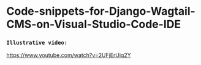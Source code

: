 # Code-snippets-for-Django-Wagtail-CMS-on-Visual-Studio-Code-IDE

### `Illustrative video:`

https://www.youtube.com/watch?v=2UFjErUiq2Y
